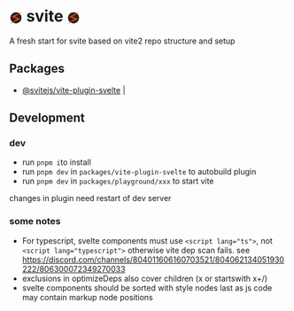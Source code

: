 <h1><img width=24 alt="svite-logo" src="resources/svite-logo.svg" style="vertical-align: middle">&nbsp;svite&nbsp;<img width=24 alt="svite-logo" src="resources/svite-logo.svg" style="vertical-align: middle"></h1>

A fresh start for svite based on vite2 repo structure and setup

## Packages

- [@svitejs/vite-plugin-svelte](packages/vite-plugin-svelte) |

## Development

### dev

- run `pnpm i`to install
- run `pnpm dev` in `packages/vite-plugin-svelte` to autobuild plugin
- run `pnpm dev` in `packages/playground/xxx` to start vite

changes in plugin need restart of dev server

### some notes

- For typescript, svelte components must use `<script lang="ts">`, not `<script lang="typescript">` otherwise vite dep scan fails. see https://discord.com/channels/804011606160703521/804062134051930222/806300072349270033
- exclusions in optimizeDeps also cover children (x or startswith x+/)
- svelte components should be sorted with style nodes last as js code may contain markup node positions
